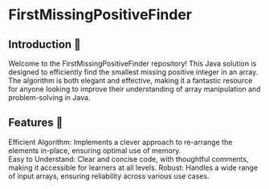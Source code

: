 # FirstMissingPositiveFinder
## Introduction 🚀
Welcome to the FirstMissingPositiveFinder repository! This Java solution is designed to efficiently find the smallest missing positive integer in an array. The algorithm is both elegant and effective, making it a fantastic resource for anyone looking to improve their understanding of array manipulation and problem-solving in Java.  

## Features 🌟
Efficient Algorithm: Implements a clever approach to re-arrange the elements in-place, ensuring optimal use of memory.  
Easy to Understand: Clear and concise code, with thoughtful comments, making it accessible for learners at all levels.
Robust: Handles a wide range of input arrays, ensuring reliability across various use cases.  